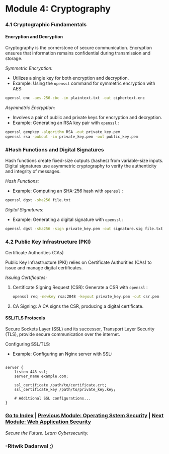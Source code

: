 # Module 4: Cryptography

<a id="module41"></a>
### 4.1 Cryptographic Fundamentals

#### Encryption and Decryption

Cryptography is the cornerstone of secure communication. Encryption ensures that information remains confidential during transmission and storage.

*Symmetric Encryption:*
- Utilizes a single key for both encryption and decryption.
- Example: Using the `openssl` command for symmetric encryption with AES:

```bash
openssl enc -aes-256-cbc -in plaintext.txt -out ciphertext.enc
```

*Asymmetric Encryption:*
- Involves a pair of public and private keys for encryption and decryption.
- Example: Generating an RSA key pair with `openssl` :
```bash
openssl genpkey -algorithm RSA -out private_key.pem
openssl rsa -pubout -in private_key.pem -out public_key.pem
```
### #Hash Functions and Digital Signatures

Hash functions create fixed-size outputs (hashes) from variable-size inputs. Digital signatures use asymmetric cryptography to verify the authenticity and integrity of messages.

*Hash Functions:*
- Example: Computing an SHA-256 hash with `openssl` :

```bash
openssl dgst -sha256 file.txt
```

*Digital Signatures:*
- Example: Generating a digital signature with `openssl` :

```bash
openssl dgst -sha256 -sign private_key.pem -out signature.sig file.txt
```

<a id="module42"></a>
### 4.2 Public Key Infrastructure (PKI)
Certificate Authorities (CAs)

Public Key Infrastructure (PKI) relies on Certificate Authorities (CAs) to issue and manage digital certificates.

*Issuing Certificates:*

1. Certificate Signing Request (CSR): Generate a CSR with `openssl` :
   ```bash
   openssl req -newkey rsa:2048 -keyout private_key.pem -out csr.pem
   ```

2. CA Signing: A CA signs the CSR, producing a digital certificate.

#### SSL/TLS Protocols

Secure Sockets Layer (SSL) and its successor, Transport Layer Security (TLS), provide secure communication over the internet.

Configuring SSL/TLS:
- Example: Configuring an Nginx server with SSL:

```nginx

server {
    listen 443 ssl;
    server_name example.com;

    ssl_certificate /path/to/certificate.crt;
    ssl_certificate_key /path/to/private_key.key;

    # Additional SSL configurations...
}
```
### [Go to Index](index.md) | [Previous Module: Operating Sstem Security](Module3.md) | [Next Module: Web Application Security](Module5.md)

*Secure the Future. Learn Cybersecurity.*

### -Ritwik Dadarwal ;)
